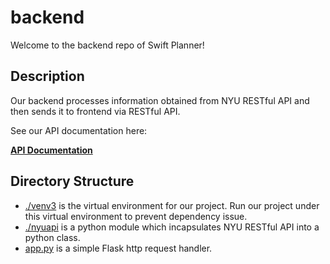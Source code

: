# backend

Welcome to the backend repo of Swift Planner!

## Description

Our backend processes information obtained from NYU RESTful API and then sends it to frontend via RESTful API.

See our API documentation here:

**[API Documentation](https://github.com/NYUer/backend/tree/master/nyuapi)**

##  Directory Structure
* [./venv3](https://github.com/NYUer/backend/tree/master/venv3) is the virtual environment for our project. Run our project under this virtual environment to prevent dependency issue.
* [./nyuapi](https://github.com/NYUer/backend/tree/master/nyuapi) is a python module which incapsulates NYU RESTful API into a python class.
* [app.py](https://github.com/NYUer/backend/blob/master/app.py) is a simple Flask http request handler.
